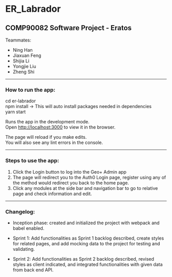 # ER_Labrador

## COMP90082 Software Project - Eratos

Teammates:

-   Ning Han
-   Jiaxuan Feng
-   Shijia Li
-   Yongjie Liu
-   Zheng Shi

---

### How to run the app:

cd er-labrador\
npm install &rarr; This will auto install packages needed in dependencies\
yarn start

Runs the app in the development mode.\
Open [http://localhost:3000](http://localhost:3000) to view it in the browser.

The page will reload if you make edits.\
You will also see any lint errors in the console.

***

### Steps to use the app:

1. Click the Login button to log into the Geo+ Admin app
2. The page will redirect you to the Auth0 Login page, register using any of the method would redirect you back to the home page.
3. Click any modules at the side bar and navigation bar to go to relative page and check information and edit.

***

### Changelog:

- Inception phase: created and initialized the project with webpack and babel enabled.

- Sprint 1: Add functionalities as Sprint 1 backlog described, create styles for related pages, and add mocking data to the project for testing and validating.

- Sprint 2: Add functionalities as Sprint 2 backlog described, revised styles as client indicated, and integrated functionalities with given data from back end API.